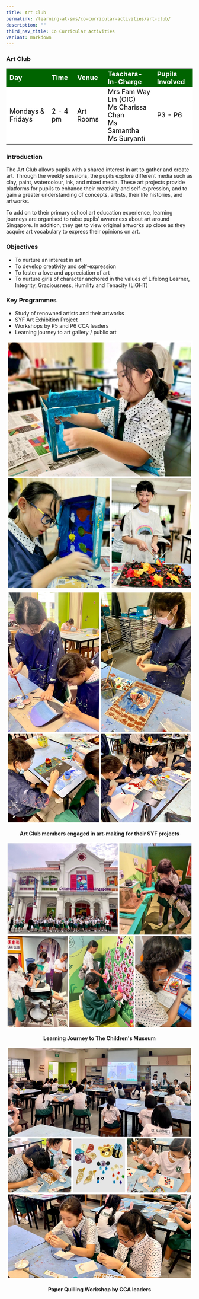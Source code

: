 ```yaml
---
title: Art Club
permalink: /learning-at-sms/co-curricular-activities/art-club/
description: ""
third_nav_title: Co Curricular Activities
variant: markdown
---
```

### Art Club

<table>
<tbody>
	<tr style="background-color:darkgreen;color:white;font-size:18px"><td><b>Day</b></td>
	<td><b>Time</b></td>
	<td><b>Venue</b></td>
	<td><b>Teachers-In-Charge</b></td>
	<td><b>Pupils Involved</b></td>
</tr>
	<tr style="background-color:white;color:black;font-size:18px">
		<td>Mondays &amp; Fridays</td>
		<td>2 - 4 pm</td>
	<td>Art Rooms</td>
	<td>Mrs Fam Way Lin (OIC)<br>Ms Charissa Chan<br>Ms Samantha<br>Ms Suryanti</td>
	<td>P3 - P6</td>
</tr>
</tbody></table>




### **Introduction**


The Art Club allows pupils with a shared interest in art to gather and create art. Through the weekly sessions, the pupils explore different media such as clay, paint, watercolour, ink, and mixed media. These art projects&nbsp;provide platforms for pupils to&nbsp;enhance their creativity and self-expression, and&nbsp;to gain a greater understanding of concepts, artists, their life histories, and artworks.  

To add on to their primary school art education experience, learning journeys are organised to raise pupils’ awareness about art around Singapore.&nbsp;In addition, they get to view original artworks up close as they acquire art vocabulary to express their opinions on art.

### **Objectives**  


*   To nurture an interest in art&nbsp;
*   To develop creativity and self-expression
*   To foster a love and appreciation of art&nbsp;
*   To nurture girls of character anchored in the values of Lifelong Learner, Integrity, Graciousness, Humility and Tenacity (LIGHT)


### **Key Programmes**  


*   Study of renowned artists and their artworks
*   SYF Art Exhibition Project
*   Workshops by P5 and P6 CCA leaders
*   Learning journey to art gallery / public art

![](/images/CCAs/Art%20Club/artclub01.jpg)
![](/images/CCAs/Art%20Club/artclub02.jpg)
<center><b>Art Club members engaged in art-making for their SYF projects</b></center>

![](/images/CCAs/Art%20Club/artclub03.jpg)
<center><b>Learning Journey to The Children's Museum</b></center>

![](/images/CCAs/Art%20Club/artclub04.jpg)
<center><b>Paper Quilling Workshop by CCA leaders</b></center>